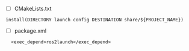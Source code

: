 - [ ] CMakeLists.txt
```
install(DIRECTORY launch config DESTINATION share/${PROJECT_NAME})
```

- [ ] package.xml
```
  <exec_depend>ros2launch</exec_depend>
```